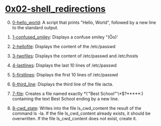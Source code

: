 # [0x02-shell_redirections](0x02-shell_redirections)
0. [0-hello_world](0-hello_world): A script that prints "Hello, World", followed by a new line to the standard output.

1. [1-confused_smiley](1-confused_smiley): Displays a confuse smiley "(Ôo)'

2. [2-hellofile](2-hellofile): Displays the content of the /etc/passwd

3. [3-twofiles](3-twofiles): Displays the content of /etc/passwd and /etc/hosts

4. [4-lastlines](4-lastlines): Displays the last 10 lines of /etc/passwd

5. [5-firstlines](5-firstlines): Displays the first 10 lines of /etc/passwd

6. [6-third_line](6-third_line): Displays the third line of the file iacta.

7. [7-file](7-file): Creates a file named exactly \*\\'"Best School"\'\\*$\?\*\*\*\*\*:) containing the text Best School ending by a new line.

8. [8-cwd_state](8-cwd_state): Writes into the file ls_cwd_content the result of the command ls -la. If the file ls_cwd_content already exists, it should be overwritten. If the file ls_cwd_content does not exist, create it.